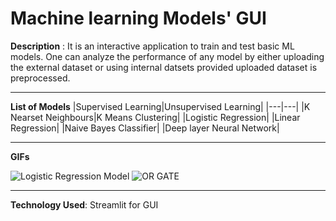# Machine learning Models' GUI
**Description** : It is an interactive application to train and test basic ML models. One can analyze the performance of any model by either uploading the external dataset or
using internal datsets provided uploaded dataset is preprocessed.

---
**List of Models**
|Supervised Learning|Unsupervised Learning|
|---|---|
|K Nearset Neighbours|K Means Clustering|
|Logistic Regression|
|Linear Regression|
|Naive Bayes Classifier|
|Deep layer Neural Network|
 
 ---
**GIFs**


![Logistic Regression Model](https://github.com/sharma-prerna/Machine_learning_models/blob/main/gif_one.gif)
![OR GATE](https://github.com/sharma-prerna/Machine_learning_models/blob/main/gif_two.gif)

---
**Technology Used**: Streamlit for GUI
